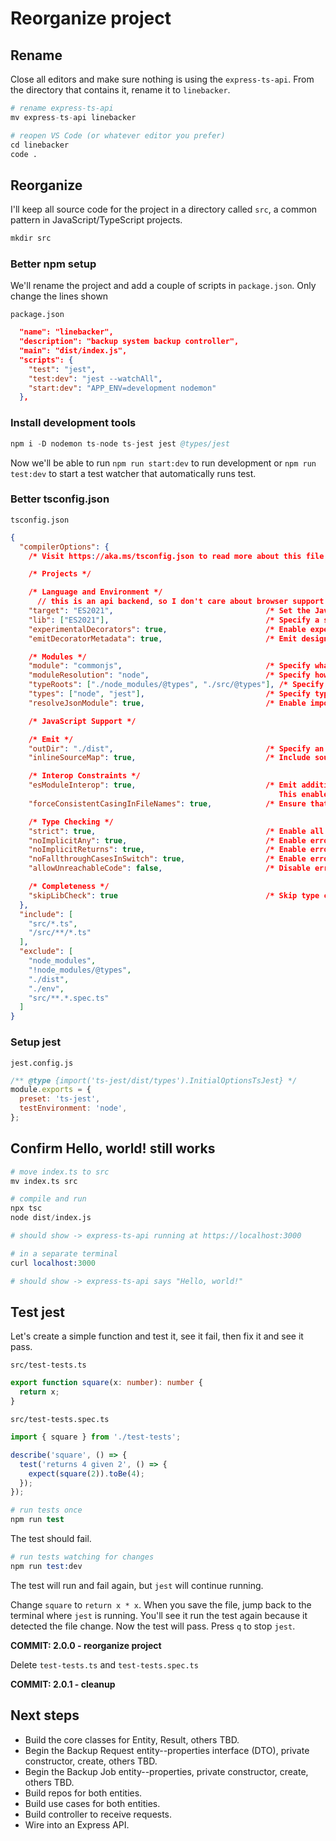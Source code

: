# Reorganize project

## Rename
Close all editors and make sure nothing is using the `express-ts-api`. From the directory that contains it, rename it to `linebacker`.

```s
# rename express-ts-api
mv express-ts-api linebacker

# reopen VS Code (or whatever editor you prefer)
cd linebacker
code .
```

## Reorganize
I'll keep all source code for the project in a directory called `src`, a common pattern in JavaScript/TypeScript projects.

```s
mkdir src
```

### Better npm setup
We'll rename the project and add a couple of scripts in `package.json`. Only change the lines shown

`package.json`
```json
  "name": "linebacker",
  "description": "backup system backup controller",
  "main": "dist/index.js",
  "scripts": {
    "test": "jest",
    "test:dev": "jest --watchAll",
    "start:dev": "APP_ENV=development nodemon"
  },
```

### Install development tools
```s
npm i -D nodemon ts-node ts-jest jest @types/jest
```

Now we'll be able to run `npm run start:dev` to run development or `npm run test:dev` to start a test watcher that automatically runs test.

### Better tsconfig.json
`tsconfig.json`
```json
{
  "compilerOptions": {
    /* Visit https://aka.ms/tsconfig.json to read more about this file */

    /* Projects */

    /* Language and Environment */
      // this is an api backend, so I don't care about browser support
    "target": "ES2021",                                  /* Set the JavaScript language version for emitted JavaScript and include compatible library declarations. */
    "lib": ["ES2021"],                                   /* Specify a set of bundled library declaration files that describe the target runtime environment. */
    "experimentalDecorators": true,                      /* Enable experimental support for TC39 stage 2 draft decorators. */
    "emitDecoratorMetadata": true,                       /* Emit design-type metadata for decorated declarations in source files. */

    /* Modules */
    "module": "commonjs",                                /* Specify what module code is generated. */
    "moduleResolution": "node",                          /* Specify how TypeScript looks up a file from a given module specifier. */
    "typeRoots": ["./node_modules/@types", "./src/@types"], /* Specify multiple folders that act like `./node_modules/@types`. */
    "types": ["node", "jest"],                           /* Specify type package names to be included without being referenced in a source file. */
    "resolveJsonModule": true,                           /* Enable importing .json files */

    /* JavaScript Support */

    /* Emit */
    "outDir": "./dist",                                  /* Specify an output folder for all emitted files. */
    "inlineSourceMap": true,                             /* Include sourcemap files inside the emitted JavaScript. */

    /* Interop Constraints */
    "esModuleInterop": true,                             /* Emit additional JavaScript to ease support for importing CommonJS modules. 
                                                            This enables `allowSyntheticDefaultImports` for type compatibility. */
    "forceConsistentCasingInFileNames": true,            /* Ensure that casing is correct in imports. */

    /* Type Checking */
    "strict": true,                                      /* Enable all strict type-checking options. */
    "noImplicitAny": true,                               /* Enable error reporting for expressions and declarations with an implied `any` type.. */
    "noImplicitReturns": true,                           /* Enable error reporting for codepaths that do not explicitly return in a function. */
    "noFallthroughCasesInSwitch": true,                  /* Enable error reporting for fallthrough cases in switch statements. */
    "allowUnreachableCode": false,                       /* Disable error reporting for unreachable code. */

    /* Completeness */
    "skipLibCheck": true                                 /* Skip type checking all .d.ts files. */
  },
  "include": [
    "src/*.ts",
    "/src/**/*.ts"
  ],
  "exclude": [
    "node_modules",
    "!node_modules/@types",
    "./dist",
    "./env",
    "src/**.*.spec.ts"
  ]
}
```

### Setup jest
`jest.config.js`
```js
/** @type {import('ts-jest/dist/types').InitialOptionsTsJest} */
module.exports = {
  preset: 'ts-jest',
  testEnvironment: 'node',
};
```

## Confirm Hello, world! still works
```s
# move index.ts to src
mv index.ts src

# compile and run
npx tsc
node dist/index.js

# should show -> express-ts-api running at https://localhost:3000

# in a separate terminal
curl localhost:3000

# should show -> express-ts-api says "Hello, world!"
```

## Test jest
Let's create a simple function and test it, see it fail, then fix it and see it pass.

`src/test-tests.ts`
```ts
export function square(x: number): number {
  return x;
}
```

`src/test-tests.spec.ts`
```ts
import { square } from './test-tests';

describe('square', () => {
  test('returns 4 given 2', () => {
    expect(square(2)).toBe(4);
  });
});
```

```s
# run tests once
npm run test
```

The test should fail.

```s
# run tests watching for changes
npm run test:dev
```

The test will run and fail again, but `jest` will continue running.

Change `square` to `return x * x`. When you save the file, jump back to the terminal where `jest` is running. You'll see it run the test again because it detected the file change. Now the test will pass. Press `q` to stop `jest`.

**COMMIT: 2.0.0 - reorganize project**

Delete `test-tests.ts` and `test-tests.spec.ts`

**COMMIT: 2.0.1 - cleanup**

## Next steps
* Build the core classes for Entity, Result, others TBD.
* Begin the Backup Request entity--properties interface (DTO), private constructor, create, others TBD.
* Begin the Backup Job entity--properties, private constructor, create, others TBD.
* Build repos for both entities.
* Build use cases for both entities.
* Build controller to receive requests.
* Wire into an Express API.